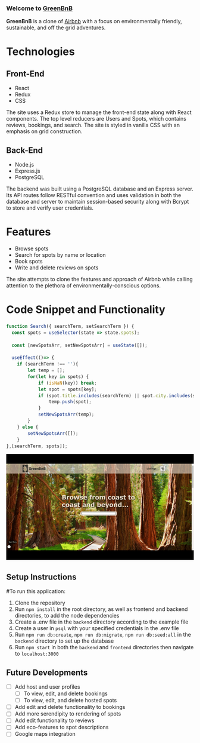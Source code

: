 ### Welcome to **[GreenBnB](https://green-bnb.herokuapp.com/welcome)**

**GreenBnB** is a clone of [Airbnb](https://airbnb.com/) with a focus on environmentally friendly, sustainable, and off the grid adventures.

# Technologies

## Front-End
- React
- Redux
- CSS

The site uses a Redux store to manage the front-end state along with React components. The top level reducers are Users and Spots, which contains reviews, bookings, and search. The site is styled in vanilla CSS with an emphasis on grid construction.

## Back-End
- Node.js
- Express.js
- PostgreSQL

The backend was built using a PostgreSQL database and an Express server. Its API routes follow RESTful convention and uses validation in both the database and server to maintain session-based security along with Bcrypt to store and verify user credentials.

# Features
- Browse spots
- Search for spots by name or location
- Book spots
- Write and delete reviews on spots

The site attempts to clone the features and approach of Airbnb while calling attention to the plethora of environmentally-conscious options.

# Code Snippet and Functionality
```js
function Search({ searchTerm, setSearchTerm }) {
  const spots = useSelector(state => state.spots);

  const [newSpotsArr, setNewSpotsArr] = useState([]);

  useEffect(()=> {
    if (searchTerm !== ''){
        let temp = [];
        for(let key in spots) {
            if (isNaN(key)) break;
            let spot = spots[key];
            if (spot.title.includes(searchTerm) || spot.city.includes(searchTerm) || spot.state.includes(searchTerm)) {
                temp.push(spot);
            }
            setNewSpotsArr(temp);
        }
    } else {
        setNewSpotsArr([]);
    }
},[searchTerm, spots]);
```
![GreenBnB Search](/readme/search.gif)

## Setup Instructions

#To run this application:
1. Clone the repository
2. Run `npm install` in the root directory, as well as frontend and backend directories, to add the node dependencies
3. Create a .env file in the `backend` directory according to the example file
4. Create a user in `psql` with your specified credentials in the .env file
5. Run `npm run db:create`, `npm run db:migrate`, `npm run db:seed:all` in the `backend` directory to set up the database
6. Run `npm start` in both the `backend` and `frontend` directories then navigate to `localhost:3000`


## Future Developments
- [ ] Add host and user profiles
  - [ ] To view, edit, and delete bookings
  - [ ] To view, edit, and delete hosted spots
- [ ] Add edit and delete functionality to bookings
- [ ] Add more serendipity to rendering of spots
- [ ] Add edit functionality to reviews
- [ ] Add eco-features to spot descriptions
- [ ] Google maps integration
